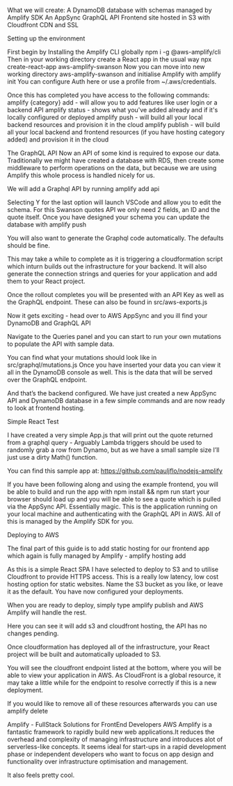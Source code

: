 What we will create:
A DynamoDB database with schemas managed by Amplify SDK
An AppSync GraphQL API
Frontend site hosted in S3 with Cloudfront CDN and SSL


Setting up the environment

First begin by Installing the Amplify CLI globally npm i -g @aws-amplify/cli
Then in your working directory create a React app in the usual way                  	 npx create-react-app aws-amplify-swanson
Now you can move into new working directory aws-amplify-swanson and initialise Amplify with amplify init 
You can configure Auth here or use a profile from ~/.aws/credentials.


Once this has completed you have access to  the following commands:
amplify {category} add - will allow you to add features like user login or a backend API
amplify status - shows what you've added already and if it's locally configured or deployed
amplify push - will build all your local backend resources and provision it in the cloud
amplify publish - will build all your local backend and frontend resources (if you have hosting category added) and provision it in the cloud


The GraphQL API
Now an API of some kind is required to expose our data. Traditionally we might have created a database with RDS, then create some middleware to perform operations on the data, but because we are using Amplify this whole process is handled nicely for us.

We will add a Graphql API by running amplify add api



Selecting Y for the last option will launch VSCode and allow you to edit the schema.
For this Swanson quotes API we only need 2 fields, an ID and the quote itself. 
Once you have designed your schema you can update the database with 
amplify push

You will also want to generate the Graphql code automatically. The defaults should be fine.

This may take a while to complete as it is triggering a cloudformation script which inturn builds out the infrastructure for your backend. It will also generate the connection strings and queries for your application and add them to your React project.

Once the rollout completes you will be presented with an API Key as well as the GraphQL endpoint.  These can also be found in src/aws-exports.js


Now it gets exciting - head over to AWS AppSync and you ill find your DynamoDB and GraphQL API

Navigate to the Queries panel and you can start to run your own mutations to populate the API with sample data.

You can find what your mutations should look like in src/graphql/mutations.js
Once you have inserted your data you can view it all in the DynamoDB console as well. This is the data that will be served over the GraphQL endpoint.


And that’s the backend configured. We have just created a new AppSync API and DynamoDB database in a few simple commands and are now ready to look at frontend hosting.




Simple React Test

I have created a very simple App.js that will print out the quote returned from a graphql query - Arguably Lambda triggers should be used to randomly grab a row from Dynamo, but as we have a small sample size I’ll just use a dirty Math() function. 

You can find this sample app at: https://github.com/pauljflo/nodejs-amplify


If you have been following along and using the example frontend, you will be able to  build and run the app with npm install && npm run start your browser should load up and you will be able to see a quote which is pulled via the AppSync API. Essentially magic. 
This is the application running on your local machine and authenticating with the GraphQL API in AWS. All of this is managed by the Amplify SDK for you. 


Deploying to AWS

The final part of this guide is to add static hosting for our frontend app which again is fully managed by Amplify -  amplify hosting add

As this is a simple React SPA I have selected to deploy to S3 and to utilise Cloudfront to provide HTTPS access. This is a really low latency, low cost hosting option for static websites. Name the S3 bucket as you like, or leave it as the default. 
You have now configured your deployments.



When you are ready to deploy, simply type amplify publish and AWS Amplify will handle the rest.

Here you can see it will add s3 and cloudfront hosting, the API has no changes pending.

Once cloudformation has deployed all of the infrastructure, your React project will be built and automatically uploaded to S3. 

You will see the cloudfront endpoint listed at the bottom, where you will be able to view your application in AWS. As CloudFront is a global resource, it may take a little while for the endpoint to resolve correctly if this is a new deployment. 





If you would like to remove all of these resources afterwards you can use
 amplify delete

Amplify - FullStack Solutions for FrontEnd Developers
AWS Amplify is a fantastic framework to rapidly build new web applications.It reduces the overhead and complexity of managing infrastructure and introduces alot of serverless-like concepts. It seems ideal for start-ups in a rapid development phase or independent developers who want to focus on app design and functionality over infrastructure optimisation and management. 

It also feels pretty cool.


